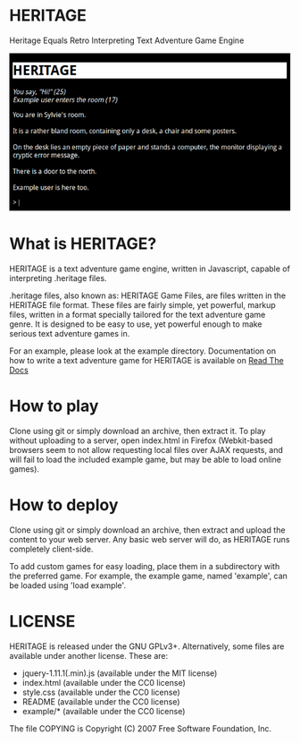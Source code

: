 HERITAGE
========

Heritage Equals Retro Interpreting Text Adventure Game Engine

![screenshot](/screenshot.png)

What is HERITAGE?
=================

HERITAGE is a text adventure game engine, written in Javascript, capable of
interpreting .heritage files.

.heritage files, also known as: HERITAGE Game Files, are files written in the
HERITAGE file format. These files are fairly simple, yet powerful, markup
files, written in a format specially tailored for the text adventure game
genre. It is designed to be easy to use, yet powerful enough to make serious
text adventure games in.

For an example, please look at the example directory. Documentation on how to
write a text adventure game for HERITAGE is available on
[Read The Docs](http://heritage.readthedocs.org/en/latest/)

How to play
===========

Clone using git or simply download an archive, then extract it. To play without
uploading to a server, open index.html in Firefox (Webkit-based browsers seem
to not allow requesting local files over AJAX requests, and will fail to load
the included example game, but may be able to load online games).

How to deploy
=============

Clone using git or simply download an archive, then extract and upload the content
to your web server. Any basic web server will do, as HERITAGE runs completely
client-side.

To add custom games for easy loading, place them in a subdirectory with the
preferred game. For example, the example game, named 'example', can be loaded
using 'load example'.

LICENSE
=======

HERITAGE is released under the GNU GPLv3+. Alternatively, some files are
available under another license. These are:
- jquery-1.11.1(.min).js (available under the MIT license)
- index.html (available under the CC0 license)
- style.css (available under the CC0 license)
- README (available under the CC0 license)
- example/* (available under the CC0 license)

The file COPYING is Copyright (C) 2007 Free Software Foundation, Inc.
